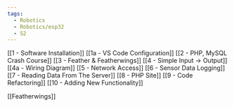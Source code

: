 ```yaml
---
tags:
  - Robotics
  - Robotics/esp32
  - S2
---
```

[[1 - Software Installation]]
[[1a - VS Code Configuration]]
[[2 - PHP, MySQL Crash Course]]
[[3 - Feather & Featherwings]]
[[4 - Simple Input -> Output]]
[[4a - Wiring Diagram]]
[[5 - Network Access]]
[[6 - Sensor Data Logging]]
[[7 - Reading Data From The Server]]
[[8 - PHP Site]]
[[9 - Code Refactoring]]
[[10 - Adding New Functionality]]

[[Featherwings]]

